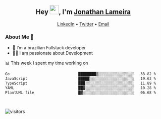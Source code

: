 <h2 align="center">Hey <img src="https://github.com/TheDudeThatCode/TheDudeThatCode/blob/master/Assets/Hi.gif" width="29">, I'm <a href="https://www.linkedin.com/in/jonathanlameira/">Jonathan Lameira</a></h2>
<p align="center">
  <a href="https://www.linkedin.com/in/jonathanlameira/">LinkedIn</a> •
  <a href="https://twitter.com/jlameira">Twitter</a> •
  <a href="mailto:jlameira@gmail.com">Email</a>
</p>

### About Me 🚀
- 🌱  I’m a brazilian Fullstack developer</br>
- 👨‍💻  I am passionate about Development</br>

<!-- ![Jonathan Lameira github stats](https://github-readme-stats.vercel.app/api?username=jlameirameli&show_icons=true&hide_border=true)&nbsp;&nbsp; -->

📊 This week I spent my time working on
<!--START_SECTION:waka-->

```txt
Go                               ████████▒░░░░░░░░░░░░░░░░   33.82 %
JavaScript                       █████░░░░░░░░░░░░░░░░░░░░   19.63 %
TypeScript                       ███░░░░░░░░░░░░░░░░░░░░░░   11.89 %
YAML                             ██▓░░░░░░░░░░░░░░░░░░░░░░   10.28 %
PlantUML file                    █▓░░░░░░░░░░░░░░░░░░░░░░░   06.68 %
```

<!--END_SECTION:waka-->

<br />

![visitors](https://visitor-badge.laobi.icu/badge?page_id=jlameira.jlameira)
